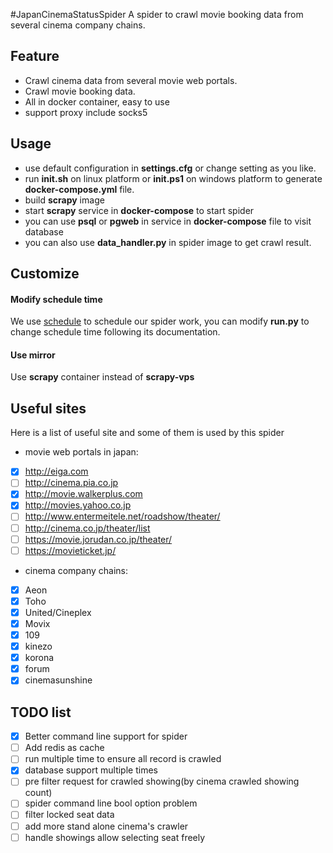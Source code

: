 #JapanCinemaStatusSpider
A spider to crawl movie booking data from several cinema company chains.

## Feature
- Crawl cinema data from several movie web portals.
- Crawl movie booking data.
- All in docker container, easy to use
- support proxy include socks5


## Usage
- use default configuration in **settings.cfg** or change setting as you like.
- run **init.sh** on linux platform or **init.ps1** on windows platform to generate **docker-compose.yml** file.
- build **scrapy** image
- start **scrapy** service in **docker-compose** to start spider
- you can use **psql** or **pgweb** in service in **docker-compose** file to visit database
- you can also use **data_handler.py** in spider image to get crawl result.

## Customize
#### Modify schedule time
We use [schedule](http://schedule.readthedocs.io/en/latest/]) to schedule our spider work, you can modify **run.py** to change schedule time following its documentation.
#### Use mirror
Use **scrapy** container instead of **scrapy-vps**

## Useful sites
Here is a list of useful site and some of them is used by this spider
- movie web portals in japan:
 - [x] http://eiga.com
 - [ ] http://cinema.pia.co.jp
 - [x] http://movie.walkerplus.com
 - [x] http://movies.yahoo.co.jp
 - [ ] http://www.entermeitele.net/roadshow/theater/
 - [ ] http://cinema.co.jp/theater/list
 - [ ] https://movie.jorudan.co.jp/theater/
 - [ ] https://movieticket.jp/
- cinema company chains:
 - [x] Aeon
 - [x] Toho
 - [x] United/Cineplex
 - [x] Movix
 - [x] 109
 - [x] kinezo
 - [x] korona
 - [x] forum
 - [x] cinemasunshine

## TODO list
- [x] Better command line support for spider
- [ ] Add redis as cache
- [ ] run multiple time to ensure all record is crawled
 - [x] database support multiple times
 - [ ] pre filter request for crawled showing(by cinema crawled showing count)
- [ ] spider command line bool option problem
- [ ] filter locked seat data
- [ ] add more stand alone cinema's crawler
- [ ] handle showings allow selecting seat freely
